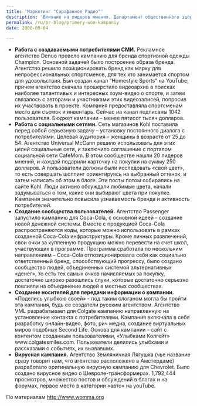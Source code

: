 ```yaml
---
title: 'Маркетинг "Сарафанное Радио"'
description: 'Влияние на лидеров мнения. Департамент общественного здоровья Южной Каролины заказал агентству Brains on Fire  кампанию по предотвращению распространения курения среди молодежи. Другие штаты вкладывали огромные средства в анти-табачные кампании, что дает только временные результаты, и не влияли на ситуацию в целом. В Южной Каролине поступили по-другому: кампания началась с того, что были отобраны 92 подростка, которые были достаточно авторитетны в своих школах или уличных компаниях, и уже они распространяли сообщение. Их обучили техникам распространения сообщений, снабдили всей необходимой информацией и раздаточными материалами (значками, листовками). В Южной Каролине в результате было самое значительное снижение уровня курения – 11,5%. Количество членов общества «добровольного отказа от курения» составило 3000. Бюджет кампании – чуть более 1 миллиона долларов.'
permalink: /ru/pr-blog/primery-wom-kampaniy
date: 2008-09-04

---
```


<ul>
<li><strong>Работа с создаваемыми потребителями СМИ.</strong> Рекламное агентство Denuo провело кампанию для бренда спортивной одежды Champion. Основной задачей было построение образа бренда. Агентство решило позиционировать бренд как марку для непрофессиональных спортсменов, для тех кто занимается спортом для удовольствия. Был создан канал “Homestyle Sports” на YouTube, причем агентство сначала прошерстило  видеоархив в поисках наиболее талантливых и интересных хоум-видео о спорте, и затем связалось с авторами и участниками этих видеозаписей, попросив их участвовать в проекте. Компания предоставляла спортсменам место для съемок и инвентарь. Сейчас на канал подписаны 1042 пользователя. Бюджет кампании – менее пятисот тысяч долларов. </li>
<li><strong>Работа с социальными сетями.</strong> Сеть магазинов Kohl поставила перед собой серьезную задачу – установку постоянного диалога с потребителями. Целевая аудитория – женщины в возрасте от 25 до 54. Агентство Universal McCann  решило использовать для этих целей социальные сети, и заключило соглашение с порталом  социальной сети CafeMom. В этом сообществе нашли 20 лидеров мнений, и каждой подарили карточку на покупки на сумму 250 долларов. А пользователи должны были исследовать «свой цвет», то есть совершать шоппинг ориентируясь на выбранный оттенок, и затем написать об этом в блоге. Эти посты потом собирались на сайте Kohl. Люди активно обсуждали любимые цвета, начали задумываться о том, какие они выбирают цвета при покупке.  Кампания значительно повысила узнаваемость бренда и активность потребителей.</li>
<li><strong>Создание сообщества пользователей.</strong> Агентство Passenger запустило кампанию для Coca-Cola, с основной идеей  - создание новой денежной системы. Вместе с продукцией Coca-Cola распространяются коды, которые можно использовать в рамках созданной Coca-Cola инфраструктуры. Кроме личных развлечений, свои очки за купленную продукцию можно перевести на счет школ, участвующих в программе. Программа сработала по нескольким направлениям – Coca-Cola отпозиционировала себя как социально ответственный бренд, способствующий прогрессу, было создано сообщество людей, объединенных  системой альтернативных «денег», то есть тех самых очков начисляемых за покупку, достаточно широко разошлись слухи, которые достаточно серьезно повлияли на объединение людей в местных сообществах. </li>
<li><strong>Создание носителей для передачи информации о компании.</strong> «Поделись улыбкою своей» - под таким слоганом могла бы пройти эта кампания, будь ее создатели русским агентством. Агентство VML разрабатывает для Colgate кампанию направленную на установление контакта с потребителями.  Кампания включала в себя разработку онлайн-видео, фото, рич медиа, создание виртуальных миров подобных Second Life. Основа для кампании – сайт с контентом созданным пользователями, «Улыбками Колгейт» www.colgatesmiles.com. Пользователи делились улыбками и рассказами о событиях, их вызвавших. </li>
<li><strong>Вирусная кампания.</strong> Агентство Земляничная Лягушка (чье название сразу говорит нам, что агентство расположено в Амстердаме) разработало оригинальную вирусную кампанию для Chevrolet.  Было создано вирусное видео о Шевроле-трансформерах. 1,792,444 просмотров, множество постов и обсуждений в блогах и на форумах, первое место в категории «авто» на youTube. </li>
</ul>

По материалам <a href="http://www.womma.org">http://www.womma.org

</a>

